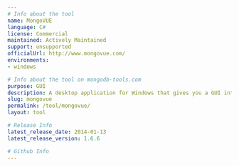 ```yaml
---
# Info about the tool
name: MongoVUE
language: C#
license: Commercial
maintained: Actively Maintained
support: unsupported
officialUrl: http://www.mongovue.com/
environments:
- windows

# Info about the tool on mongodb-tools.com
purpose: GUI
description: A desktop application for Windows that gives you a GUI interface to work with MongoDB.
slug: mongovue
permalink: /tool/mongovue/
layout: tool

# Release Info
latest_release_date: 2014-01-13
latest_release_version: 1.6.6

# Github Info
---
```


